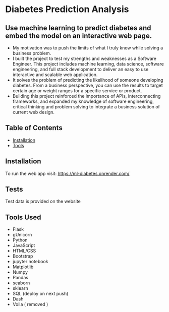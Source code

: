 # Diabetes Prediction Analysis 

## Use machine learning to predict diabetes and embed the model on an interactive web page. 

- My motivation was to push the limits of what I truly know while solving a business problem.
- I built the project to test my strengths and weaknesses as a Software Engineer. This project includes machine learning, data science, software engineering, and full stack development to deliver an easy to use interactive and scalable web application. 
- It solves the problem of predicting the likelihood of someone developing diabetes. From a business perspective, you can use the results to target certain age or weight ranges for a specific service or product.
- Building this project reinforced the importance of APIs, interconnecting frameworks, and expanded my knowledge of software engineering, critical thinking and problem solving to integrate a business solution of current web design.  


## Table of Contents

- [Installation](#installation)
- [Tools](#tools)

## Installation
To run the web app visit: https://ml-diabetes.onrender.com/


## Tests
Test data is provided on the website 


## Tools Used
- Flask
- gUnicorn
- Python
- JavaScript
- HTML/CSS
- Bootstrap
- jupyter notebook
- Matplotlib
- Numpy 
- Pandas 
- seaborn
- sklearn 
- SQL (deploy on next push)
- Dash 
- Voila ( removed )

